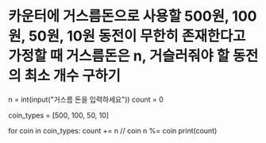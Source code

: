 # 카운터에 거스름돈으로 사용할 500원, 100원, 50원, 10원 동전이 무한히 존재한다고 가정할 때 거스름돈은 n, 거슬러줘야 할 동전의 최소 개수 구하기

n = int(input("거스름 돈을 입력하세요"))
count = 0

coin_types = [500, 100, 50, 10]

for coin in coin_types:
  count += n // coin
  n %= coin
print(count)
